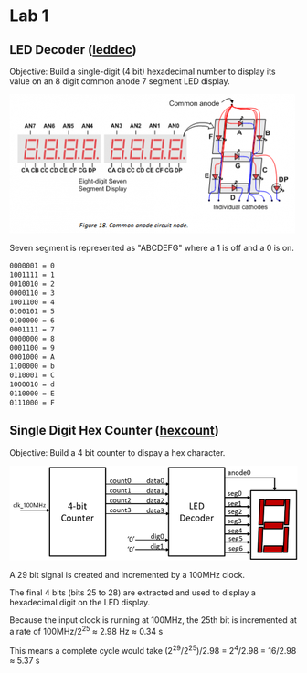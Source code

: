 # Lab 1

## LED Decoder \([leddec](./leddec)\)

Objective: Build a single-digit (4 bit) hexadecimal number to display its value on an 8 digit common anode 7 segment LED display.

![Seven Segment Display png](./7segment.png)

Seven segment is represented as "ABCDEFG" where a 1 is off and a 0 is on.
```
0000001 = 0
1001111 = 1
0010010 = 2
0000110 = 3
1001100 = 4
0100101 = 5
0100000 = 6
0001111 = 7
0000000 = 8
0001100 = 9
0001000 = A
1100000 = b
0110001 = C
1000010 = d
0110000 = E
0111000 = F
```

## Single Digit Hex Counter \([hexcount](./hexcount)\)

Objective: Build a 4 bit counter to dispay a hex character.

![Counter Diagram png](./counter.png)

A 29 bit signal is created and incremented by a 100MHz clock.

The final 4 bits (bits 25 to 28) are extracted and used to display a hexadecimal digit on the LED display.

Because the input clock is running at 100MHz, the 25th bit is incremented at a rate of 100MHz/2<sup>25</sup> ≈ 2.98 Hz ≈ 0.34 s

This means a complete cycle would take (2<sup>29</sup>/2<sup>25</sup>)/2.98 = 2<sup>4</sup>/2.98 = 16/2.98 ≈ 5.37 s